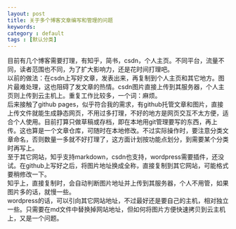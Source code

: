 ```yaml
---
layout: post
title: 关于多个博客文章编写和管理的问题
keywords: 
category : default
tags : [默认分类]
---
```

目前有几个博客需要打理，有知乎，简书，csdn，个人主页。不同平台，流量不同，读者范围也不同，为了扩大影响力，还是花时间打理吧。  
以前的做法：在csdn上写好文章，发表出来，再复制到个人主页和其它地方。图片最难处理，这也阻碍了发文章的热情。csdn图片直接上传到其服务器，个人主页则上传到云主机上。重复工作比较多，一个词：麻烦。  
后来接触了github pages，似乎符合我的需求，有github托管文章和图片，直接上传文件就能生成静态网页，不用过多打理，不好的地方是网页交互不太方便，适合个人使用。目前打算只做草稿或存档，即在本地用git管理要写的东西，再上传。这也算是一个文章仓库，可随时在本地修改。不过实际操作时，要注意分类文章命名，否则数量一多就不好打理了，这方面计划按功能点划分，到需要某个分类时再写上。  
至于其它网站，知乎支持markdown，csdn也支持，wordpress需要插件，还没试。在github上写好之后，将图片地址换成全称，直接复制到其它网站，可能格式要稍修改一下。  
知乎上，直接复制时，会自动判断图片地址并上传到其服务器，个人不用管，如果图片多的话，就慢一些。  
wordpress的话，可以引向其它网站地址，不过最好还是要自己的主机，相对独立一些。只需要在md文件中替换掉网站地址，但如何将图片方便快速拷贝到云主机上，又是一个问题。  